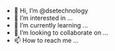 - 👋 Hi, I’m @dsetechnology
- 👀 I’m interested in ...
- 🌱 I’m currently learning ...
- 💞️ I’m looking to collaborate on ...
- 📫 How to reach me ...

<!---
dsetechnology/dsetechnology is a ✨ special ✨ repository because its `README.md` (this file) appears on your GitHub profile.
You can click the Preview link to take a look at your changes.
--->
